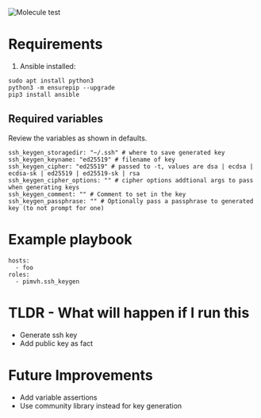 ![Molecule test](https://github.com/pimvh/ssh_keygen/actions/workflow/test.yaml/badge.svg)
# Requirements

1. Ansible installed:

```
sudo apt install python3
python3 -m ensurepip --upgrade
pip3 install ansible
```

## Required variables

Review the variables as shown in defaults.

```
ssh_keygen_storagedir: "~/.ssh" # where to save generated key
ssh_keygen_keyname: "ed25519" # filename of key
ssh_keygen_cipher: "ed25519" # passed to -t, values are dsa | ecdsa | ecdsa-sk | ed25519 | ed25519-sk | rsa
ssh_keygen_cipher_options: "" # cipher options addtional args to pass when generating keys
ssh_keygen_comment: "" # Comment to set in the key
ssh_keygen_passphrase: "" # Optionally pass a passphrase to generated key (to not prompt for one)
```

# Example playbook

```
hosts:
  - foo
roles:
  - pimvh.ssh_keygen

```

# TLDR - What will happen if I run this

- Generate ssh key
- Add public key as fact

# Future Improvements

- Add variable assertions
- Use community library instead for key generation
